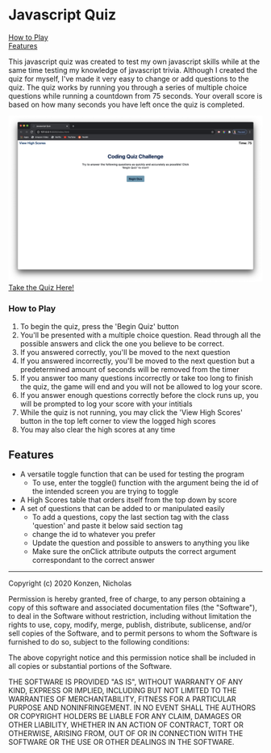 # Javascript Quiz #

[How to Play](#How-to-Play)\
[Features](#features)

This javascript quiz was created to test my own javascript skills while at the same time testing my knowledge of javascript trivia. Although I created the quiz for myself, I've made it very easy to change or add questions to the quiz. The quiz works by running you through a series of multiple choice questions while running a countdown from 75 seconds. Your overall score is based on how many seconds you have left once the quiz is completed.

![A screenshot of the start screen](./screenshots/screenshot.png)
[Take the Quiz Here!](https://ntkonzen.github.io/Javascript-Quiz/)

### How to Play ###

1. To begin the quiz, press the 'Begin Quiz' button
1. You'll be presented with a multiple choice question. Read through all the possible answers and click the one you believe to be correct.
1. If you answered correctly, you'll be moved to the next question
1. If you answered incorrectly, you'll be moved to the next question but a predetermined amount of seconds will be removed from the timer
1. If you answer too many questions incorrectly or take too long to finish the quiz, the game will end and you will not be allowed to log your score.
1. If you answer enough questions correctly before the clock runs up, you will be prompted to log your score with your intitials 
1. While the quiz is not running, you may click the 'View High Scores' button in the top left corner to view the logged high scores
1. You may also clear the high scores at any time

## Features ##

* A versatile toggle function that can be used for testing the program
  * To use, enter the toggle() function with the argument being the id of the intended screen you are trying to toggle
* A High Scores table that orders itself from the top down by score
* A set of questions that can be added to or manipulated easily 
  * To add a questions, copy the last section tag with the class 'question' and paste it below said section tag
  * change the id to whatever you prefer
  * Update the question and possible to answers to anything you like
  * Make sure the onClick attribute outputs the correct argument correspondant to the correct answer

---
Copyright (c) 2020 Konzen, Nicholas

Permission is hereby granted, free of charge, to any person obtaining a copy
of this software and associated documentation files (the "Software"), to deal
in the Software without restriction, including without limitation the rights
to use, copy, modify, merge, publish, distribute, sublicense, and/or sell
copies of the Software, and to permit persons to whom the Software is
furnished to do so, subject to the following conditions:

The above copyright notice and this permission notice shall be included in all
copies or substantial portions of the Software.

THE SOFTWARE IS PROVIDED "AS IS", WITHOUT WARRANTY OF ANY KIND, EXPRESS OR
IMPLIED, INCLUDING BUT NOT LIMITED TO THE WARRANTIES OF MERCHANTABILITY,
FITNESS FOR A PARTICULAR PURPOSE AND NONINFRINGEMENT. IN NO EVENT SHALL THE
AUTHORS OR COPYRIGHT HOLDERS BE LIABLE FOR ANY CLAIM, DAMAGES OR OTHER
LIABILITY, WHETHER IN AN ACTION OF CONTRACT, TORT OR OTHERWISE, ARISING FROM,
OUT OF OR IN CONNECTION WITH THE SOFTWARE OR THE USE OR OTHER DEALINGS IN THE
SOFTWARE.